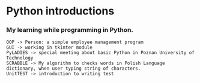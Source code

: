 # Python introductions
### My learning while programming in Python.

```
OOP -> Person: a simple employee management program
GUI -> working in tkinter module
PyLADIES -> special meeting about basic Python in Poznan University of Technology
SCRABBLE -> My algorithm to checks words in Polish Language dictionary, when user typing string of characters.
UnitTEST -> introduction to writing test
```
